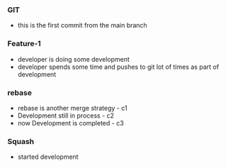 ### GIT

* this is the first commit from the main branch 

### Feature-1
 * developer is doing some development 
 * developer spends some time and pushes to git lot of times as part of development

 ### rebase

 * rebase is another merge strategy  - c1
 * Development still in process - c2
 * now Development is completed - c3

 ### Squash
 * started development
 